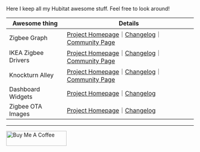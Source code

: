 Here I keep all my Hubitat awesome stuff. Feel free to look around!

| Awesome thing | Details |
|---------------|---------|
| Zigbee Graph | [Project Homepage](https://dan-danache.github.io/hubitat/zigbee-graph-app/)｜[Changelog](https://dan-danache.github.io/hubitat/zigbee-graph-app/CHANGELOG)｜[Community Page](https://community.hubitat.com/t/zigbee-visual-render-for-getchildandrouteinfo/119074) |
| IKEA Zigbee Drivers | [Project Homepage](https://dan-danache.github.io/hubitat/ikea-zigbee-drivers/)｜[Changelog](https://dan-danache.github.io/hubitat/ikea-zigbee-drivers/CHANGELOG)｜[Community Page](https://community.hubitat.com/t/release-ikea-symfonisk-sound-remote-gen2-e2123/123853) |
| Knockturn Alley | [Project Homepage](https://dan-danache.github.io/hubitat/knockturn-alley-driver/)｜[Changelog](https://dan-danache.github.io/hubitat/knockturn-alley-driver/CHANGELOG)｜[Community Page](https://community.hubitat.com/t/dev-knockturn-alley/125167) |
| Dashboard Widgets | [Project Homepage](https://dan-danache.github.io/hubitat/dashboard-widgets-driver/)｜[Changelog](https://dan-danache.github.io/hubitat/dashboard-widgets-driver/CHANGELOG) |
| Zigbee OTA Images | [Project Homepage](https://dan-danache.github.io/hubitat/zigbee-ota-images/)｜[Changelog](https://dan-danache.github.io/hubitat/zigbee-ota-images/CHANGELOG) |


---
[<img src="https://cdn.buymeacoffee.com/buttons/v2/default-yellow.png" alt="Buy Me A Coffee" style="height: 40px !important;width: 162px !important">](https://www.buymeacoffee.com/dandanache)
